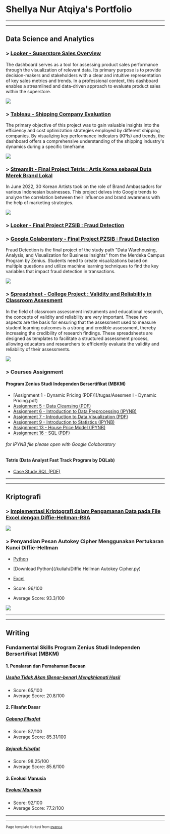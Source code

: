# Shellya Nur Atqiya's Portfolio


---
---

## Data Science and Analytics

### > [Looker - Superstore Sales Overview](https://lookerstudio.google.com/reporting/1f0c494a-da99-42c0-adfd-03577a4501ee)
  The dashboard serves as a tool for assessing product sales performance through the visualization of relevant data. Its primary purpose is to provide decision-makers and stakeholders with a clear and intuitive representation of key sales metrics and trends. In a professional context, this dashboard enables a streamlined and data-driven approach to evaluate product sales within the superstore. 

  <img src="images/Superstore.jpeg"/>
  
### >  [Tableau - Shipping Company Evaluation](https://public.tableau.com/app/profile/shellya.nur.atqiya/viz/ShippingDashboard_16912405398230/Dashboard1)
  The primary objective of this project was to gain valuable insights into the efficiency and cost optimization strategies employed by different shipping companies. By visualizing key performance indicators (KPIs) and trends, the dashboard offers a comprehensive understanding of the shipping industry's dynamics during a specific timeframe.

  <img src="images/SCE.jpeg"/>
  
### > [Streamlit - Final Project Tetris : Artis Korea sebagai Duta Merek Brand Lokal](https://shellyanat-ba-korea-finalproject-b40wja.streamlitapp.com/)
  In June 2022, 30 Korean Artists took on the role of Brand Ambassadors for various Indonesian businesses. This project delves into Google trends to analyze the correlation between their influence and brand awareness with the help of marketing strategies. 

  <img src="images/TetrisFP.png"/>
  
  
### > [Looker - Final Project PZSIB : Fraud Detection](https://datastudio.google.com/reporting/da17ce10-3aea-4c78-adad-c3c3d8268698) 
  
### > [Google Colaboratory - Final Project PZSIB : Fraud Detection](https://colab.research.google.com/drive/12Y1byfM0kJzw-_G8Jbux5ZGvYVltJwl7?usp=sharing)
  Fraud Detection is the final project of the study path "Data Warehousing, Analysis, and Visualization for Business Insights" from the Merdeka Campus Program by Zenius. Students need to create visualizations based on multiple questions and utilize machine learning techniques to find the key variables that impact fraud detection in transactions.
  
  <img src="images/PZSIB-1.png"/>

### > [Spreadsheet - College Project : Validity and Reliability in Classroom Assesment](https://docs.google.com/spreadsheets/d/17ROx197Hn6dBLs0wpRpprwfGK2VkLrK0bUHcvgMtiU4/edit?usp=sharing)
  In the field of classroom assessment instruments and educational research, the concepts of validity and reliability are very important. These two aspects are the basis for ensuring that the assessment used to measure student learning outcomes is a strong and credible assessment, thereby increasing the credibility of research findings. These spreadsheets are designed as templates to facilitate a structured assessment process, allowing educators and researchers to efficiently evaluate the validity and reliability of their assessments.

  <img src ="images/uji-instrumen.jpg"/>

### > Courses Assignment

#### Program Zenius Studi Independen Bersertifikat (MBKM)
- [Assignment 1 - Dynamic Pricing (PDF)](/tugas/Asesmen I - Dynamic Pricing.pdf)
- [Assignment 5 - Data Cleansing (PDF)](/tugas/AsesmenTopic5PPT.pdf)
- [Assignment 6 - Introduction to Data Preprocessing (IPYNB)](https://drive.google.com/file/d/1-b8TGfFM0VK-Q3SBX164OZ4NuVBmaJSX/view?usp=sharing)
- [Assignment 7 - Introduction to Data Visualization (PDF)](/tugas/7-DV.pdf)
- [Assignment 9 - Introduction to Statistics (IPYNB)](https://drive.google.com/file/d/12vWWsCnidbYn51239g8uqACYYGR-p7PG/view?usp=sharing)
- [Assignment 13 - House Price Model (IPYNB)](https://colab.research.google.com/drive/1FTRPYbKXzVY3ApbhRbVYb_EcruzA3zbX?usp=sharing)
- [Assignment 16 - SQL (PDF)](/tugas/16-SQL.pdf)
###### for IPYNB file please open with Google Colaboratory

#### Tetris (Data Analyst Fast Track Program by DQLab)
- [Case Study SQL (PDF)](/tugas/SQLTetris.pdf)

---
---

## Kriptografi 
### > [Implementasi Kriptografi dalam Pengamanan Data pada File Excel dengan Diffie-Hellman-RSA](https://shellya-kriptografi-excel.streamlit.app/)
<img src="images/excel-dhrsa.jpg"/>

### > Penyandian Pesan Autokey Cipher Menggunakan Pertukaran Kunci Diffie-Hellman
- [Python](https://drive.google.com/file/d/1oGeeAur8dfvzMr4ruQsNa5kVv-P7rW-q/view?usp=sharing)
- [Download Python](/kuliah/Diffie Hellman Autokey Cipher.py)
- [Excel](https://docs.google.com/spreadsheets/d/1W6SY8u5yhsTy0QPGemqtvYQcbKTUhQ2-/edit?usp=sharing&ouid=110868733058254967789&rtpof=true&sd=true)

- Score: 96/100
- Average Score: 93.3/100

<img src="images/Kripto.png"/>


---
---
## Writing


### Fundamental Skills Program Zenius Studi Independen Bersertifikat (MBKM)

#### 1. Penalaran dan Pemahaman Bacaan
##### [Usaha Tidak Akan (Benar-benar) Mengkhianati Hasil](/fundamental/EsaiPemahamanBacaan.pdf)
- Score: 65/100
- Average Score: 20.8/100

#### 2. Filsafat Dasar
##### [Cabang Filsafat](/fundamental/CabangFilsafat.pdf)
- Score: 87/100
- Average Score: 85.31/100

##### [Sejarah Filsafat](/fundamental/SejarahFilsafat.pdf)
- Score: 98.25/100
- Average Score: 85.6/100

#### 3. Evolusi Manusia
##### [Evolusi Manusia](/fundamental/EvolusiManusia.pdf)
- Score: 92/100
- Average Score: 77.2/100

---
---
<p style="font-size:11px">Page template forked from <a href="https://github.com/evanca/quick-portfolio">evanca</a></p>
<!-- Remove above link if you don't want to attibute -->
